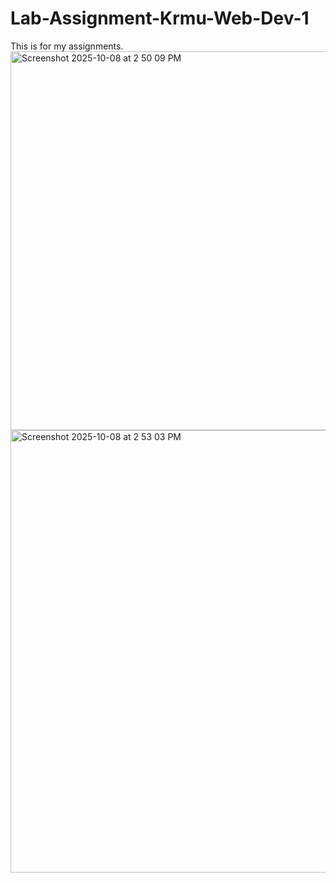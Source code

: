 # Lab-Assignment-Krmu-Web-Dev-1
This is for my assignments.
<img width="806" height="606" alt="Screenshot 2025-10-08 at 2 50 09 PM" src="https://github.com/user-attachments/assets/dd9f249b-35b1-41e7-9c33-8aa1e396f847" />
<img width="761" height="708" alt="Screenshot 2025-10-08 at 2 53 03 PM" src="https://github.com/user-attachments/assets/bc02421d-4c53-4d5f-82c9-793d1870130c" />

